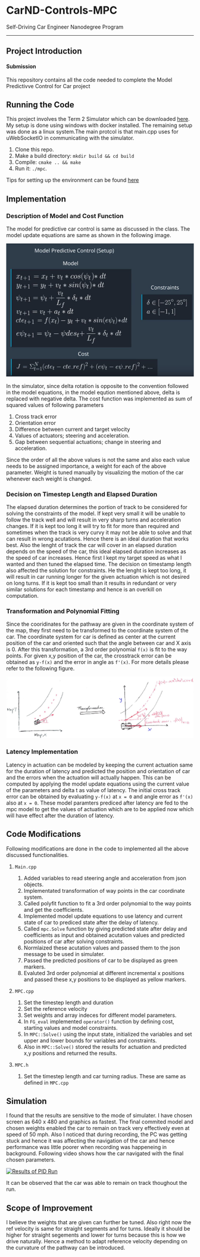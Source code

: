 # CarND-Controls-MPC
Self-Driving Car Engineer Nanodegree Program

---

## Project Introduction

#### Submission
This repository contains all the code needed to complete the Model Predictivve Control for Car project

## Running the Code
This project involves the Term 2 Simulator which can be downloaded [here](https://github.com/udacity/self-driving-car-sim/releases). 
My setup is done using windows with docker installed. The remaining setup was done as a linux system.The main protcol is that main.cpp uses for uWebSocketIO in communicating with the simulator.
1. Clone this repo.
2. Make a build directory: `mkdir build && cd build`
3. Compile: `cmake .. && make`
4. Run it: `./mpc`.

Tips for setting up the environment can be found [here](https://classroom.udacity.com/nanodegrees/nd013/parts/40f38239-66b6-46ec-ae68-03afd8a601c8/modules/0949fca6-b379-42af-a919-ee50aa304e6a/lessons/f758c44c-5e40-4e01-93b5-1a82aa4e044f/concepts/23d376c7-0195-4276-bdf0-e02f1f3c665d)

## Implementation

### Description of Model and Cost Function
The model for predictive car control is same as discussed in the class. The model update equations are same as shown in the following image.

![picture alt](./Model.JPG "Model")

In the simulator, since delta rotation is opposite to the convention followed in the model equations, in the model eqution mentioned above, delta is replaced with negative delta. The cost function was implemented as sum of 
squared values of following parameters

1. Cross track error
2. Orientation error
3. Difference between current and target velocity
4. Values of actuators; steering and acceleration.
5. Gap between sequential actuations; change in steering and acceleration.

Since the order of all the above values is not the same and also each value needs to be assigned importance, a weight for each of the above parameter. Weight is tuned manually by visualizing the motion of the car whenever each weight
is changed.

### Decision on Timestep Length and Elapsed Duration
The elapsed duration determines the portion of track to be considered for solving the constraints of the model. If kept very small it will be unable to follow the track well and will result in very sharp turns and acceleration changes. 
If it is kept too long it will try to fit for more than required and sometimes when the track is very curvy it may not be able to solve and that can result in wrong acutations. Hence there is an ideal duration that works best.
Also the lenght of track the car will cover in an elapsed duration depends on the speed of the car, this ideal elapsed duration increases as the speed of car increases. Hence first I kept my target speed as what I wanted and then tuned
the elapsed time. The decision on timestamp length also affected the solution for constraints. He the lenght is kept too long, it will result in car running longer for the given actuation which is not desired on long turns. If it is kept too 
small than it results in redundant or very similar solutions for each timestamp and hence is an overkill on computation.   


### Transformation and Polynomial Fitting
Since the cooridinates for the pathway are given in the coordinate system of the map, they first need to be transformed to the coordinate system of the car. The coordinate system for car is defined as center at the current position of the 
car and oriented such that the angle between car and X axis is 0. After this transformation, a 3rd order polynomial `f(x)` is fit to the way points. For given x,y position of the car, the crosstrack error can be obtained as `y-f(x)` and the
error in angle as `f'(x)`. For more details please refer to the following figure.

![picture alt](./Transform.JPG "Transformation")

### Latency Implementation

Latency in actuation can be modeled by keeping the current actuation same for the duration of latency and predicted the position and orientation of car and the errors when the actuation will actually happen. This can be computed
by applying the model update equations using the current value of the parameters and delta t as value of latency. The initial cross track error can be obtained by evaluating `y-f(x)` at `x = 0` and angle error as `f'(x)` also at `x = 0`.
These model paramters prediced after latency are fed to the mpc model to get the values of actuation which are to be applied now which will have effect after the duration of latency.

## Code Modifications

Following modifications are done in the code to implemented all the above discussed functionalities.

1. `Main.cpp`
	1. Added variables to read steering angle and acceleration from json objects.
	2. Implementated transformation of way points in the car coordinate system.
	3. Called polyfit function to fit a 3rd order polynomial to the way points and get the coefficients.
	4. Implemented model update equations to use latency and current state of car to prediced state after the delay of latency.
	5. Called `mpc.Solve` function by giving predicted state after delay and coefficients as input and obtained acutation values and predicted positions of car after solving constraints.
	6. Normlaized these acutation values and passed them to the json message to be used in simulater.
	7. Passed the predicted positions of car to be displayed as green markers.
	8. Evaluted 3rd order polynomial at different incremental x positions and passed these x,y positions to be displayed as yellow markers.
	
2. `MPC.cpp`
	1. Set the timestep length and duration
	2. Set the reference velocity
	3. Set weights and array indeces for different model parameters.
	4. In `FG_eval` implemented `operator()` function by defining cost, starting values and model constraints.
	5. In `MPC::Solve()` using the input state, initialized the variables and set upper and lower bounds for variables and constraints.  
	6. Also in `MPC::Solve()` stored the results for actuation and predicted x,y positions and returned the results.

3. `MPC.h`
	1. Set the timestep length and car turning radius. These are same as defined in `MPC.cpp`
	
## Simulation
I found that the results are sensitive to the mode of simulater. I have chosen screen as 640 x 480 and graphics as fastest. The final commited model and chosen weights enabled the car to remain on track very effectively even at speed of 50 mph. 
Also I noticed that during recording, the PC was getting stuck and hence it was affecting the navigation of the car and hence performance was little poorer when recording was happeneing in background. 
Following video shows how the car navigated with the final chosen parameters. 

[![Results of PID Run](http://img.youtube.com/vi/SYyyJdl0uJo/0.jpg)](http://www.youtube.com/watch?v=SYyyJdl0uJo)

It can be observed that the car was able to remain on track thoughout the run.

## Scope of Improvement
I believe the weights that are given can further be tuned. Also right now the ref velocity is same for straight segments and for turns. Ideally it should be higher for straight segements and lower for turns because this is how we drive naturally.
Hence a method to adapt reference velocity depending on the curvature of the pathway can be introduced.